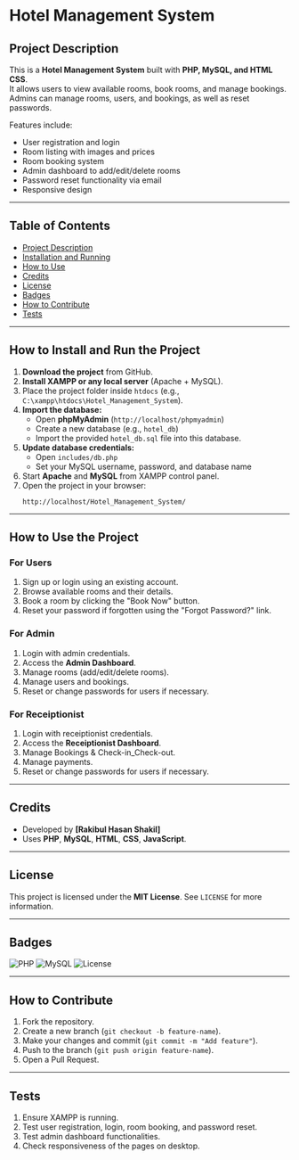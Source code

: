 
# Hotel Management System

## Project Description
This is a **Hotel Management System** built with **PHP, MySQL, and HTML CSS**.  
It allows users to view available rooms, book rooms, and manage bookings. Admins can manage rooms, users, and bookings, as well as reset passwords.

Features include:  
- User registration and login  
- Room listing with images and prices  
- Room booking system  
- Admin dashboard to add/edit/delete rooms  
- Password reset functionality via email  
- Responsive design  
---

## Table of Contents
- [Project Description](#project-description)  
- [Installation and Running](#installation-and-running)  
- [How to Use](#how-to-use)  
- [Credits](#credits)  
- [License](#license)  
- [Badges](#badges)  
- [How to Contribute](#how-to-contribute)  
- [Tests](#tests)  

---

## How to Install and Run the Project
1. **Download the project** from GitHub.  
2. **Install XAMPP or any local server** (Apache + MySQL).  
3. Place the project folder inside `htdocs` (e.g., `C:\xampp\htdocs\Hotel_Management_System`).  
4. **Import the database:**  
   - Open **phpMyAdmin** (`http://localhost/phpmyadmin`)  
   - Create a new database (e.g., `hotel_db`)  
   - Import the provided `hotel_db.sql` file into this database.  
5. **Update database credentials:**  
   - Open `includes/db.php`  
   - Set your MySQL username, password, and database name  
6. Start **Apache** and **MySQL** from XAMPP control panel.  
7. Open the project in your browser:  
   ```
   http://localhost/Hotel_Management_System/
   ```

---

## How to Use the Project
### For Users
1. Sign up or login using an existing account.  
2. Browse available rooms and their details.  
3. Book a room by clicking the "Book Now" button.  
4. Reset your password if forgotten using the "Forgot Password?" link.

### For Admin
1. Login with admin credentials.  
2. Access the **Admin Dashboard**.  
3. Manage rooms (add/edit/delete rooms).  
4. Manage users and bookings.  
5. Reset or change passwords for users if necessary.  

### For Receiptionist
1. Login with receiptionist credentials.  
2. Access the **Receiptionist Dashboard**.  
3. Manage Bookings & Check-in_Check-out.  
4. Manage payments.  
5. Reset or change passwords for users if necessary. 
---

## Credits
- Developed by **[Rakibul Hasan Shakil]**  
- Uses **PHP**, **MySQL**, **HTML**, **CSS**, **JavaScript**.  

---

## License
This project is licensed under the **MIT License**. See `LICENSE` for more information.  

---

## Badges
![PHP](https://img.shields.io/badge/PHP-7.4-blue)
![MySQL](https://img.shields.io/badge/MySQL-5.7-green)
![License](https://img.shields.io/badge/License-MIT-yellow)

---

## How to Contribute
1. Fork the repository.  
2. Create a new branch (`git checkout -b feature-name`).  
3. Make your changes and commit (`git commit -m "Add feature"`).  
4. Push to the branch (`git push origin feature-name`).  
5. Open a Pull Request.  

---

## Tests
1. Ensure XAMPP is running.  
2. Test user registration, login, room booking, and password reset.  
3. Test admin dashboard functionalities.  
4. Check responsiveness of the pages on desktop.  
